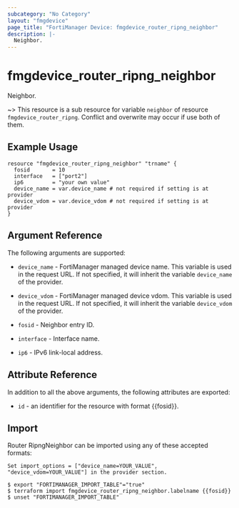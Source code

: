 ```yaml
---
subcategory: "No Category"
layout: "fmgdevice"
page_title: "FortiManager Device: fmgdevice_router_ripng_neighbor"
description: |-
  Neighbor.
---
```


# fmgdevice_router_ripng_neighbor
Neighbor.

~> This resource is a sub resource for variable `neighbor` of resource `fmgdevice_router_ripng`. Conflict and overwrite may occur if use both of them.



## Example Usage

```hcl
resource "fmgdevice_router_ripng_neighbor" "trname" {
  fosid       = 10
  interface   = ["port2"]
  ip6         = "your own value"
  device_name = var.device_name # not required if setting is at provider
  device_vdom = var.device_vdom # not required if setting is at provider
}
```

## Argument Reference


The following arguments are supported:

* `device_name` - FortiManager managed device name. This variable is used in the request URL. If not specified, it will inherit the variable `device_name` of the provider.
* `device_vdom` - FortiManager managed device vdom. This variable is used in the request URL. If not specified, it will inherit the variable `device_vdom` of the provider.

* `fosid` - Neighbor entry ID.
* `interface` - Interface name.
* `ip6` - IPv6 link-local address.


## Attribute Reference

In addition to all the above arguments, the following attributes are exported:
* `id` - an identifier for the resource with format {{fosid}}.

## Import

Router RipngNeighbor can be imported using any of these accepted formats:
```
Set import_options = ["device_name=YOUR_VALUE", "device_vdom=YOUR_VALUE"] in the provider section.

$ export "FORTIMANAGER_IMPORT_TABLE"="true"
$ terraform import fmgdevice_router_ripng_neighbor.labelname {{fosid}}
$ unset "FORTIMANAGER_IMPORT_TABLE"
```

